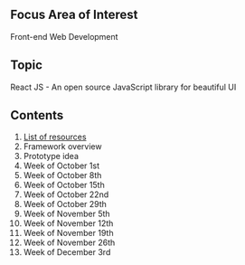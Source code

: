 ## Focus Area of Interest
Front-end Web Development

## Topic
React JS - An open source JavaScript library for beautiful UI

## Contents
1. [List of resources](posts/week-sep10)
2. Framework overview [](posts/week-sep17)
3. Prototype idea [](posts/week-sep24)
4. Week of October 1st [](posts/week-oct01)
5. Week of October 8th [](posts/week-oct08)
6. Week of October 15th [](posts/week-oct15)
7. Week of October 22nd [](posts/week-oct22)
8. Week of October 29th [](posts/week-oct29)
9. Week of November 5th [](posts/week-nov05)
10. Week of November 12th [](posts/week-nov12)
11. Week of November 19th [](posts/week-nov19)
12. Week of November 26th [](posts/week-nov26)
13. Week of December 3rd [](posts/week-dec03)
